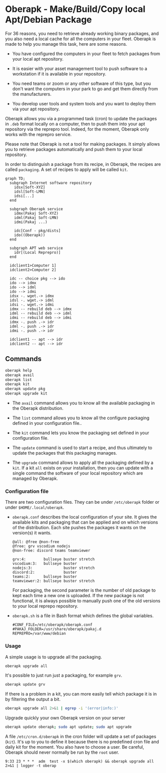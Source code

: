 # Oberapk - Make/Build/Copy local Apt/Debian Package

For 36 reasons, you need to retrieve already working binary packages,
and you also need a local cache for all the computers in your fleet.
Oberapk is made to help you manage this task, here are some reasons.

* You have configured the computers in your fleet to fetch packages
  from your local apt repository.

* It is easier with your asset management tool to push software
  to a workstation if it is available in your repository.

* You need teams or zoom or any other software of this type,
  but you don't want the computers in your park to go
  and get them directly from the manufacturers.

* You develop user tools and system tools and you want
  to deploy them via your apt repository.

Oberapk allows you via a programmed task (cron) to update the packages
in `.deb` format locally on a computer,
then to push them into your apt repository via the reprepro tool.
Indeed, for the moment, Oberapk only works with the reprepro service.

Please note that Oberapk is not a tool for making packages.
It simply allows you to retrieve packages automatically
and push them to your local repository.

In order to distinguish a package from its recipe, in Oberapk,
the recipes are called `packaging`.
A set of recipes to apply will be called `kit`.

```mermaid
graph TD;
  subgraph Internet software repository
    idsx[Soft-XYZ]
    idsl[Soft-LMN]
    idsi[...]
  end

  subgraph Oberapk service
    idmx(Pakaj Soft-XYZ)
    idml(Pakaj Soft-LMN)
    idmi(Pakaj ...)
 
    idc[Conf - pkg/dists]
    ido((Oberapk))
  end

  subgraph APT web service
    idr[(Local Reprepro)]
  end

  idclient1>Computer 1]
  idclient2>Computer 2]

  idc -- choice pkg --> ido
  ido --> idmx
  ido --> idml
  ido --> idmi
  idsx -. wget.-> idmx
  idsl -. wget.-> idml
  idsi -. wget.-> idmi
  idmx -- rebuild deb --> idmx
  idml -- rebuild deb --> idml
  idmi -- rebuild deb --> idmi
  idmx -. push .-> idr
  idml -. push .-> idr
  idmi -. push .-> idr

  idclient1 -- apt --> idr
  idclient2 -- apt --> idr
```

## Commands

```bash
oberapk help
oberapk avail
oberapk list
oberapk kit
oberapk update pkg
oberapk upgrade kit
```

* The `avail` command allows you to know all the available packaging
  in the Oberapk distribution.

* The `list` command allows you to know all the configure packaging
  defined  in your configuration file..

* The `kit` command lets you know the packaging set
  defined in your configuration file.

* The `update` command is used to start a recipe, and thus ultimately
  to update the packages that this packaging manages.

 * The `upgrade` command allows to apply all the packaging defined
   by a `kit`.
   If a kit `all` exists on your installation, then you can update
   with a single command the software of your local repository
   which are managed by Oberapk.

### Configuration file

There are two configuration files.
They can be under `/etc/oberapk` folder or under `$HOME/.local/oberapk`.

* `oberapk.conf` describes the local configuration of your site.
  It gives the available kits and packaging that can be applied
  and on which versions of the distribution.
  Each site pushes the packages it wants on the version(s) it wants.

  ```
  @all: @free @non-free
  @free: grv vscodium nodejs
  @non-free: discord teams teamviewer
  
  grv:4:        bullseye buster stretch
  vscodium:3:   bullseye buster
  nodejs:3:              buster stretch
  discord:2:             buster
  teams:2:      bullseye buster
  teamviewer:2: bullseye buster stretch
  ```

  For packaging, the second parameter is the number of old package
  to kept each time a new one is uploaded.
  If the new package is not functional,
  it is always possible to manually push one of the old versions
  to your local reprepo repository.

* `oberapk.sh` is a file in Bash format which defines
  the global variables.

  ```
  #CONF_FILE=/etc/oberapk/oberapk.conf
  #PAKAJ_FOLDER=/usr/share/oberapk/pakaj.d
  REPREPRO=/var/www/debian
  ```

### Usage

A simple usage is to upgrade all the packaging.
```bash
oberapk upgrade all
```

It's possible to just run just a packaging, for example `grv`.
```bash
oberapk update grv
```

If there is a problem in a kit, you can more easily tell which package
it is in by filtering the output a bit.
```bash
oberapk upgrade all 2>&1 | egrep -i '(error|info:)'
```

Upgrade quickly your own Oberapk version on your server
```bash
oberapk update oberapk; sudo apt update; sudo apt upgrade
```

A file `/etc/cron.d/oberapk` in the cron folder will update a set of
packages (`kit`). It's up to you to define it because there is no
predefined cron file and daily kit for the moment.
You also have to choose a user.
Be careful, Oberapk should never normally be run by the `root` user.
```
9:33 23 * * *  adm  test -x $(which oberapk) && oberapk upgrade all 2>&1 | logger -t oberap
```

